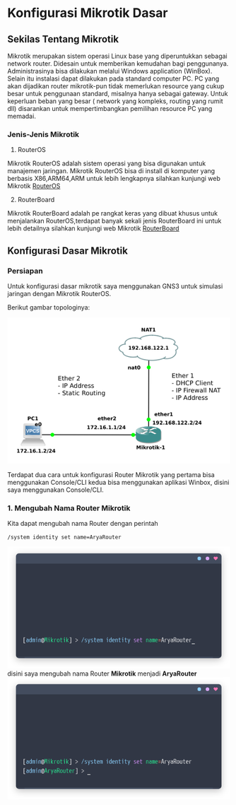 # Konfigurasi Mikrotik Dasar


## Sekilas Tentang Mikrotik

Mikrotik merupakan sistem operasi Linux base yang diperuntukkan sebagai network router. Didesain untuk memberikan kemudahan bagi penggunanya. Administrasinya bisa dilakukan melalui Windows application (WinBox). Selain itu instalasi dapat dilakukan pada standard computer PC. PC yang akan dijadikan router mikrotik-pun tidak memerlukan resource yang cukup besar untuk penggunaan standard, misalnya hanya sebagai gateway. Untuk keperluan beban yang besar ( network yang kompleks, routing yang rumit dll) disarankan untuk mempertimbangkan pemilihan resource PC yang memadai.

### Jenis-Jenis Mikrotik

1. RouterOS

Mikrotik RouterOS adalah sistem operasi yang bisa digunakan untuk manajemen jaringan. Mikrotik RouterOS bisa di install di komputer yang berbasis X86,ARM64,ARM untuk lebih lengkapnya silahkan kunjungi web Mikrotik [RouterOS](https://mikrotik.com/software)

2. RouterBoard

Mikrotik RouterBoard adalah pe rangkat keras yang dibuat khusus untuk menjalankan RouterOS,terdapat banyak sekali jenis RouterBoard ini untuk lebih detailnya silahkan kunjungi web Mikrotik [RouterBoard](https://mikrotik.com/products)


## Konfigurasi Dasar Mikrotik

### Persiapan
Untuk konfigurasi dasar mikrotik saya menggunakan GNS3 untuk simulasi jaringan dengan Mikrotik RouterOS.

Berikut gambar topologinya:

![Topologi](/img/mikrotik-topologi.png 'Topologi')

Terdapat dua cara untuk konfigurasi Router Mikrotik yang pertama bisa menggunakan Console/CLI kedua bisa menggunakan aplikasi Winbox, disini saya menggunakan Console/CLI.

### 1. Mengubah Nama Router Mikrotik
Kita dapat mengubah nama Router dengan perintah
```Console
/system identity set name=AryaRouter
```
![Memasukkan Perintah](/img/mikrotik-name.png 'Memasukkan Perintah')
disini saya mengubah nama Router **Mikrotik** menjadi **AryaRouter**
![Berhasil Mengubah Nama](/img/mikrotik-name1.png 'Nama Berhasil Diubah')


